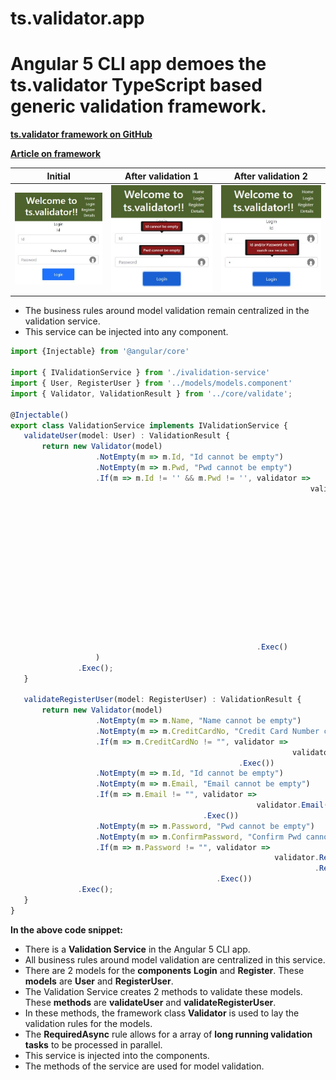 # ts.validator.app

# Angular 5 CLI app demoes the ts.validator TypeScript based generic validation framework.

[**ts.validator framework on GitHub**](https://github.com/VeritasSoftware/ts.validator)

[**Article on framework**](https://www.c-sharpcorner.com/article/ts-validator-typescript-based-generic-validation-framework/)

| Initial | After validation 1 | After validation 2 |
| --- | --- | --- |
| ![Login initial](https://github.com/VeritasSoftware/ts.validator.app/blob/master/src/Login_1.jpg) | ![Login validation](https://github.com/VeritasSoftware/ts.validator.app/blob/master/src/Login_2.jpg) | ![Login validation](https://github.com/VeritasSoftware/ts.validator.app/blob/master/src/Login_3.jpg) |

*   The business rules around model validation remain centralized in the validation service.
*   This service can be injected into any component. 

 ```typescript
import {Injectable} from '@angular/core'

import { IValidationService } from './ivalidation-service'
import { User, RegisterUser } from '../models/models.component'
import { Validator, ValidationResult } from '../core/validate';

@Injectable()
export class ValidationService implements IValidationService {
    validateUser(model: User) : ValidationResult {
        return new Validator(model)
                    .NotEmpty(m => m.Id, "Id cannot be empty")
                    .NotEmpty(m => m.Pwd, "Pwd cannot be empty")
                    .If(m => m.Id != '' && m.Pwd != '', validator => 
                                                                    validator.RequiredAsync([
                                                                                                { 
                                                                                                    predicate: m => m.Id, 
                                                                                                    required: (m, id) => {
                                                                                                                            var userId = id;
                                                                                                                            var pwd = m.Pwd;                                                    
                                                                                                                            //Some long running validation task
                                                                                                                            //Eg. id, pwd match in the database.  
                                                                                                                            //You will return true or false from this must func
                                                                                                                            return false;
                                                                                                                        }, 
                                                                                                    message: "Id and/or Password do not match our records", 
                                                                                                    errorIdentifier: "Pwd.LoginFailed" 
                                                                                                } 
                                                                                            ])
                                                        .Exec()
                    )                                                         
                .Exec();
    }                           

    validateRegisterUser(model: RegisterUser) : ValidationResult {
        return new Validator(model)
                    .NotEmpty(m => m.Name, "Name cannot be empty")
                    .NotEmpty(m => m.CreditCardNo, "Credit Card Number cannot be empty")
                    .If(m => m.CreditCardNo != "", validator => 
                                                                validator.CreditCard(m => +m.CreditCardNo, "Credit Card Number is invalid", "CreditCardNo.Invalid")
                                                    .Exec())
                    .NotEmpty(m => m.Id, "Id cannot be empty")
                    .NotEmpty(m => m.Email, "Email cannot be empty")
                    .If(m => m.Email != "", validator =>
                                                        validator.Email(m => m.Email, "Email is invalid", "Email.Invalid")
                                            .Exec())
                    .NotEmpty(m => m.Password, "Pwd cannot be empty")
                    .NotEmpty(m => m.ConfirmPassword, "Confirm Pwd cannot be empty") 
                    .If(m => m.Password != "", validator => 
                                                            validator.Required(m => m.Password, (m, pwd) => pwd.length > 3, "Password length should be greater than 3", "Password.Length.GreaterThan3") 
                                                                     .Required(m => m.Password, (m, pwd) => pwd == m.ConfirmPassword, "Password and Confirm Password are not the same", "Password.ConfirmPassword.NotSame")
                                               .Exec())                    
                .Exec();
    }
}
```

**In the above code snippet:**

*   There is a **Validation Service** in the Angular 5 CLI app.
*   All business rules around model validation are centralized in this service.
*   There are 2 models for the **components** **Login** and **Register**. These **models** are **User** and **RegisterUser**.
*   The Validation Service creates 2 methods to validate these models. These **methods** are **validateUser** and **validateRegisterUser**.
*   In these methods, the framework class **Validator** is used to lay the validation rules for the models.
*   The **RequiredAsync** rule allows for a array of **long running validation tasks** to be processed in parallel.
*   This service is injected into the components.
*   The methods of the service are used for model validation.